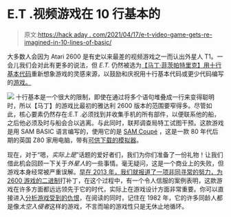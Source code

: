 # E.T .视频游戏在 10 行基本的

> 原文:[https://hack aday . com/2021/04/17/e-t-video-game-gets-re-imagined-in-10-lines-of-basic/](https://hackaday.com/2021/04/17/e-t-video-game-gets-re-imagined-in-10-lines-of-basic/)

大多数人会因为 Atari 2600 是有史以来最差的视频游戏之一而认出外星人 T1。一会儿我们会对此有更多的说法，但 *E.T.* 仍然被选为[【马丁·菲茨帕特里克】用十行基本代码](https://www.mfitzp.com/article/basic10-et-extra-terrestrial/)重新想象游戏的灵感来源，以鼓励和庆祝用十行基本代码或更少代码编写的[游戏。](https://gkanold.server.deerpower.de/)

[![](../Images/3625169a51e15d6ac3759d1f8b564518.png)](https://www.mfitzp.com/article/basic10-et-extra-terrestrial/#pur%20120) 十行基本是一个很大的限制，即使在通过将多个语句堆叠成一行来变得聪明时，所以【马丁】的游戏比最初的雅达利 2600 版本的范围要窄得多。尽管如此，核心要素仍然存在:E.T .必须找到并收集手机的所有部件，以便联系他的船，之后他必须及时与船会合以逃离。与此同时，联邦调查局特工试图干预。这款游戏是用 SAM BASIC 语言编写的，使用它的是 [SAM Coupé](https://www.worldofsam.org/) ，这是一款 80 年代后期的英国 Z80 家用电脑，带有[可供下载的模拟器](http://www.simcoupe.org/)。

现在，对于“嗯，*实际上是*”话题的爱好者们，我们为你们准备了一份礼物！让我们借此机会回顾一下关于*外星人*的一些事情。毫无疑问，这是一个商业上的失败，但游戏本身经常被严重误解。[早在 2013 年，我们就报道了一项非同寻常的努力，为 2600 游戏的二进制](https://hackaday.com/tag/extra-terrestrial/)打补丁，在这个过程中，有一个令人信服的案例表明，这款游戏在许多方面都远远领先于它的时代，实际上在游戏设计方面非常重要。你可以直接进入[分析游戏受到的仇恨](http://www.neocomputer.org/projects/et/#whyhate)，在阅读的同时，记住在 1982 年，它的许多同龄人都是像*太空入侵者*这样的游戏，不言而喻的游戏性只是无休止地循环。